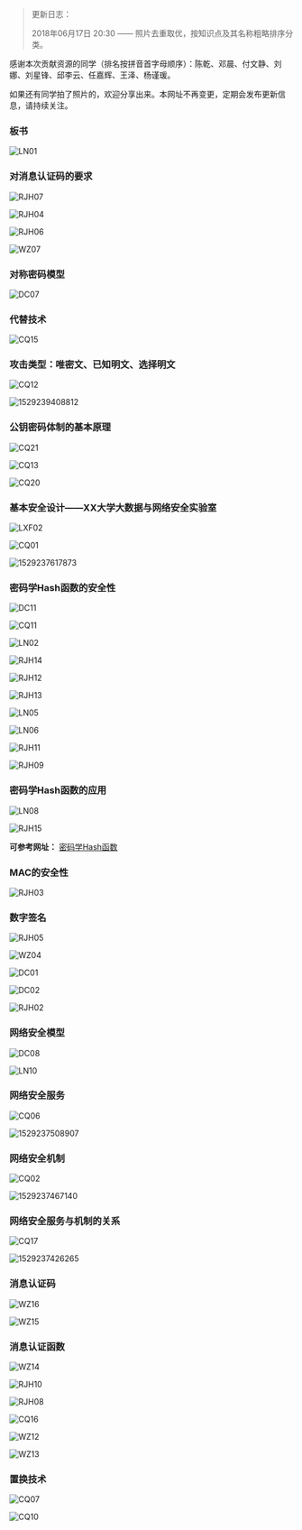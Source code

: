 > 更新日志：
>
> 2018年06月17日 20:30 —— 照片去重取优，按知识点及其名称粗略排序分类。

感谢本次贡献资源的同学（排名按拼音首字母顺序）：陈乾、邓晨、付文静、刘娜、刘星锋、邱李云、任嘉辉、王泽、杨谨瑗。

如果还有同学拍了照片的，欢迎分享出来。本网址不再变更，定期会发布更新信息，请持续关注。

### 板书

![LN01](assets/LN01.jpg)

### 对消息认证码的要求

![RJH07](assets/RJH07.jpg)

![RJH04](assets/RJH04.jpg)

![RJH06](assets/RJH06.jpg)

![WZ07](assets/WZ07.jpg)

### 对称密码模型

![DC07](assets/DC07.jpg)

### 代替技术

![CQ15](assets/CQ15.jpg)

### 攻击类型：唯密文、已知明文、选择明文

![CQ12](assets/CQ12.jpg)

![1529239408812](assets/1529239408812.png) 

### 公钥密码体制的基本原理

![CQ21](assets/CQ21.jpg)

![CQ13](assets/CQ13.jpg)

![CQ20](assets/CQ20.jpg)

### 基本安全设计——XX大学大数据与网络安全实验室

![LXF02](assets/LXF02.jpg)

![CQ01](assets/CQ01.jpg)

![1529237617873](assets/ZQK01.png)

### 密码学Hash函数的安全性

![DC11](assets/DC11.jpg)

![CQ11](assets/CQ11.jpg)

![LN02](assets/LN02.jpg)

![RJH14](assets/RJH14.jpg)

![RJH12](assets/RJH12.jpg)

![RJH13](assets/RJH13.jpg)

![LN05](assets/LN05.jpg)

![LN06](assets/LN06.jpg)

![RJH11](assets/RJH11.jpg)

![RJH09](assets/RJH09.jpg)

### 密码学Hash函数的应用

![LN08](assets/LN08.jpg)

![RJH15](assets/RJH15.jpg)

**可参考网址：** [密码学Hash函数](https://www.cnblogs.com/block2016/p/5623902.html) 

### MAC的安全性

![RJH03](assets/RJH03.jpg)

### 数字签名

![RJH05](assets/RJH05.jpg)

![WZ04](assets/WZ04.jpg)

![DC01](assets/DC01.jpg)

![DC02](assets/DC02.jpg)

![RJH02](assets/RJH02.jpg)

### 网络安全模型

![DC08](assets/DC08.jpg)

![LN10](assets/LN10.jpg)

### 网络安全服务

![CQ06](assets/CQ06.jpg)

![1529237508907](assets/1529237508907.png)

### 网络安全机制

![CQ02](assets/CQ02.jpg)

![1529237467140](assets/1529237467140.png)

### 网络安全服务与机制的关系

![CQ17](assets/CQ17.jpg)

![1529237426265](assets/1529237426265.png)

### 消息认证码

![WZ16](assets/WZ16.jpg)

![WZ15](assets/WZ15.jpg)

### 消息认证函数

![WZ14](assets/WZ14.jpg)

![RJH10](assets/RJH10.jpg)

![RJH08](assets/RJH08.jpg)

![CQ16](assets/CQ16.jpg)

![WZ12](assets/WZ12.jpg)

![WZ13](assets/WZ13.jpg)

### 置换技术

![CQ07](assets/CQ07.jpg)

![CQ10](assets/CQ10.jpg)